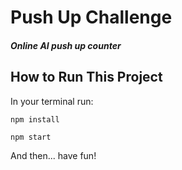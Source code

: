 # Push Up Challenge

##### Online AI push up counter

## How to Run This Project
In your terminal run:

`npm install`

`npm start`

And then... have fun!